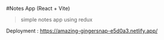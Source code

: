 #Notes App (React + Vite)
> simple notes app using redux

Deployment : https://amazing-gingersnap-e5d0a3.netlify.app/

